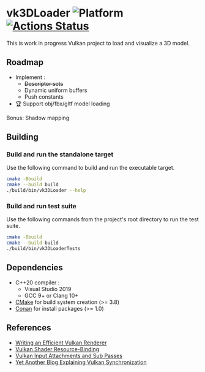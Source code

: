 # vk3DLoader ![Platform](https://img.shields.io/badge/platform-windows%20%7C%20linux-brightgreen?style=flat-square) [![Actions Status](https://img.shields.io/github/workflow/status/florianvazelle/vk3DLoader/CMake%20Build%20Matrix?style=flat-square&color=brightgreen)](https://github.com/florianvazelle/vk3DLoader/actions) 

This is work in progress Vulkan project to load and visualize a 3D model.

## Roadmap

- Implement :
  - ~~Descriptor sets~~
  - Dynamic uniform buffers
  - Push constants
- 🏆 Support obj/fbx/gltf model loading

Bonus: Shadow mapping

## Building

### Build and run the standalone target

Use the following command to build and run the executable target.

```bash
cmake -Bbuild
cmake --build build
./build/bin/vk3DLoader --help
```

### Build and run test suite

Use the following commands from the project's root directory to run the test suite.

```bash
cmake -Bbuild
cmake --build build
./build/bin/vk3DLoaderTests
```

## Dependencies

- C++20 compiler :
    - Visual Studio 2019
    - GCC 9+ or Clang 10+
- [CMake](https://cmake.org/) for build system creation (>= 3.8)
- [Conan](https://conan.io/) for install packages (>= 1.0)

## References

- [Writing an Efficient Vulkan Renderer](https://zeux.io/2020/02/27/writing-an-efficient-vulkan-renderer/)
- [Vulkan Shader Resource-Binding](https://developer.nvidia.com/vulkan-shader-resource-binding)
- [Vulkan Input Attachments and Sub Passes](https://www.saschawillems.de/blog/2018/07/19/vulkan-input-attachments-and-sub-passes/)
- [Yet Another Blog Explaining Vulkan Synchronization](https://themaister.net/blog/2019/08/14/yet-another-blog-explaining-vulkan-synchronization/)
